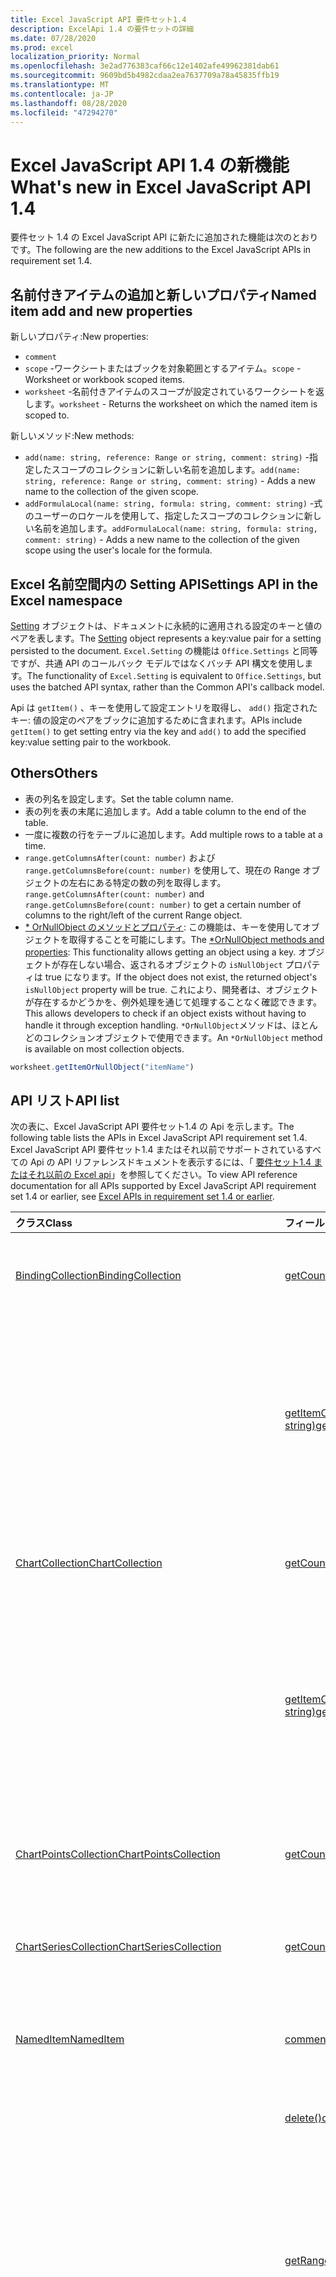 ```yaml
---
title: Excel JavaScript API 要件セット1.4
description: ExcelApi 1.4 の要件セットの詳細
ms.date: 07/28/2020
ms.prod: excel
localization_priority: Normal
ms.openlocfilehash: 3e2ad776383caf66c12e1402afe49962381dab61
ms.sourcegitcommit: 9609bd5b4982cdaa2ea7637709a78a45835ffb19
ms.translationtype: MT
ms.contentlocale: ja-JP
ms.lasthandoff: 08/28/2020
ms.locfileid: "47294270"
---
```

# <a name="whats-new-in-excel-javascript-api-14"></a><span data-ttu-id="5d055-103">Excel JavaScript API 1.4 の新機能</span><span class="sxs-lookup"><span data-stu-id="5d055-103">What's new in Excel JavaScript API 1.4</span></span>

<span data-ttu-id="5d055-104">要件セット 1.4 の Excel JavaScript API に新たに追加された機能は次のとおりです。</span><span class="sxs-lookup"><span data-stu-id="5d055-104">The following are the new additions to the Excel JavaScript APIs in requirement set 1.4.</span></span>

## <a name="named-item-add-and-new-properties"></a><span data-ttu-id="5d055-105">名前付きアイテムの追加と新しいプロパティ</span><span class="sxs-lookup"><span data-stu-id="5d055-105">Named item add and new properties</span></span>

<span data-ttu-id="5d055-106">新しいプロパティ:</span><span class="sxs-lookup"><span data-stu-id="5d055-106">New properties:</span></span>

* `comment`
* <span data-ttu-id="5d055-107">`scope` -ワークシートまたはブックを対象範囲とするアイテム。</span><span class="sxs-lookup"><span data-stu-id="5d055-107">`scope` - Worksheet or workbook scoped items.</span></span>
* <span data-ttu-id="5d055-108">`worksheet` -名前付きアイテムのスコープが設定されているワークシートを返します。</span><span class="sxs-lookup"><span data-stu-id="5d055-108">`worksheet` - Returns the worksheet on which the named item is scoped to.</span></span>

<span data-ttu-id="5d055-109">新しいメソッド:</span><span class="sxs-lookup"><span data-stu-id="5d055-109">New methods:</span></span>

* <span data-ttu-id="5d055-110">`add(name: string, reference: Range or string, comment: string)` -指定したスコープのコレクションに新しい名前を追加します。</span><span class="sxs-lookup"><span data-stu-id="5d055-110">`add(name: string, reference: Range or string, comment: string)` - Adds a new name to the collection of the given scope.</span></span>
* <span data-ttu-id="5d055-111">`addFormulaLocal(name: string, formula: string, comment: string)` -式のユーザーのロケールを使用して、指定したスコープのコレクションに新しい名前を追加します。</span><span class="sxs-lookup"><span data-stu-id="5d055-111">`addFormulaLocal(name: string, formula: string, comment: string)` - Adds a new name to the collection of the given scope using the user's locale for the formula.</span></span>

## <a name="settings-api-in-the-excel-namespace"></a><span data-ttu-id="5d055-112">Excel 名前空間内の Setting API</span><span class="sxs-lookup"><span data-stu-id="5d055-112">Settings API in the Excel namespace</span></span>

<span data-ttu-id="5d055-113">[Setting](/javascript/api/excel/excel.setting) オブジェクトは、ドキュメントに永続的に適用される設定のキーと値のペアを表します。</span><span class="sxs-lookup"><span data-stu-id="5d055-113">The [Setting](/javascript/api/excel/excel.setting) object represents a key:value pair for a setting persisted to the document.</span></span> <span data-ttu-id="5d055-114">`Excel.Setting` の機能は `Office.Settings` と同等ですが、共通 API のコールバック モデルではなくバッチ API 構文を使用します。</span><span class="sxs-lookup"><span data-stu-id="5d055-114">The functionality of `Excel.Setting` is equivalent to `Office.Settings`, but uses the batched API syntax, rather than the Common API's callback model.</span></span>

<span data-ttu-id="5d055-115">Api は `getItem()` 、キーを使用して設定エントリを取得し、 `add()` 指定されたキー: 値の設定のペアをブックに追加するために含まれます。</span><span class="sxs-lookup"><span data-stu-id="5d055-115">APIs include `getItem()` to get setting entry via the key and `add()` to add the specified key:value setting pair to the workbook.</span></span>

## <a name="others"></a><span data-ttu-id="5d055-116">Others</span><span class="sxs-lookup"><span data-stu-id="5d055-116">Others</span></span>

* <span data-ttu-id="5d055-117">表の列名を設定します。</span><span class="sxs-lookup"><span data-stu-id="5d055-117">Set the table column name.</span></span>
* <span data-ttu-id="5d055-118">表の列を表の末尾に追加します。</span><span class="sxs-lookup"><span data-stu-id="5d055-118">Add a table column to the end of the table.</span></span>
* <span data-ttu-id="5d055-119">一度に複数の行をテーブルに追加します。</span><span class="sxs-lookup"><span data-stu-id="5d055-119">Add multiple rows to a table at a time.</span></span>
* <span data-ttu-id="5d055-120">`range.getColumnsAfter(count: number)` および `range.getColumnsBefore(count: number)` を使用して、現在の Range オブジェクトの左右にある特定の数の列を取得します。</span><span class="sxs-lookup"><span data-stu-id="5d055-120">`range.getColumnsAfter(count: number)` and `range.getColumnsBefore(count: number)` to get a certain number of columns to the right/left of the current Range object.</span></span>
* <span data-ttu-id="5d055-121">[ \* OrNullObject のメソッドとプロパティ](../../develop/application-specific-api-model.md#ornullobject-methods-and-properties): この機能は、キーを使用してオブジェクトを取得することを可能にします。</span><span class="sxs-lookup"><span data-stu-id="5d055-121">The [\*OrNullObject methods and properties](../../develop/application-specific-api-model.md#ornullobject-methods-and-properties): This functionality allows getting an object using a key.</span></span> <span data-ttu-id="5d055-122">オブジェクトが存在しない場合、返されるオブジェクトの `isNullObject` プロパティは true になります。</span><span class="sxs-lookup"><span data-stu-id="5d055-122">If the object does not exist, the returned object's `isNullObject` property will be true.</span></span> <span data-ttu-id="5d055-123">これにより、開発者は、オブジェクトが存在するかどうかを、例外処理を通じて処理することなく確認できます。</span><span class="sxs-lookup"><span data-stu-id="5d055-123">This allows developers to check if an object exists without having to handle it through exception handling.</span></span> <span data-ttu-id="5d055-124">`*OrNullObject`メソッドは、ほとんどのコレクションオブジェクトで使用できます。</span><span class="sxs-lookup"><span data-stu-id="5d055-124">An `*OrNullObject` method is available on most collection objects.</span></span>

```js
worksheet.getItemOrNullObject("itemName")
```

## <a name="api-list"></a><span data-ttu-id="5d055-125">API リスト</span><span class="sxs-lookup"><span data-stu-id="5d055-125">API list</span></span>

<span data-ttu-id="5d055-126">次の表に、Excel JavaScript API 要件セット1.4 の Api を示します。</span><span class="sxs-lookup"><span data-stu-id="5d055-126">The following table lists the APIs in Excel JavaScript API requirement set 1.4.</span></span> <span data-ttu-id="5d055-127">Excel JavaScript API 要件セット1.4 またはそれ以前でサポートされているすべての Api の API リファレンスドキュメントを表示するには、「 [要件セット1.4 またはそれ以前の Excel api](/javascript/api/excel?view=excel-js-1.4)」を参照してください。</span><span class="sxs-lookup"><span data-stu-id="5d055-127">To view API reference documentation for all APIs supported by Excel JavaScript API requirement set 1.4 or earlier, see [Excel APIs in requirement set 1.4 or earlier](/javascript/api/excel?view=excel-js-1.4).</span></span>

| <span data-ttu-id="5d055-128">クラス</span><span class="sxs-lookup"><span data-stu-id="5d055-128">Class</span></span> | <span data-ttu-id="5d055-129">フィールド</span><span class="sxs-lookup"><span data-stu-id="5d055-129">Fields</span></span> | <span data-ttu-id="5d055-130">説明</span><span class="sxs-lookup"><span data-stu-id="5d055-130">Description</span></span> |
|:---|:---|:---|
|[<span data-ttu-id="5d055-131">BindingCollection</span><span class="sxs-lookup"><span data-stu-id="5d055-131">BindingCollection</span></span>](/javascript/api/excel/excel.bindingcollection)|[<span data-ttu-id="5d055-132">getCount()</span><span class="sxs-lookup"><span data-stu-id="5d055-132">getCount()</span></span>](/javascript/api/excel/excel.bindingcollection#getcount--)|<span data-ttu-id="5d055-133">コレクションに含まれるバインドの数を取得します。</span><span class="sxs-lookup"><span data-stu-id="5d055-133">Gets the number of bindings in the collection.</span></span>|
||[<span data-ttu-id="5d055-134">getItemOrNullObject(id: string)</span><span class="sxs-lookup"><span data-stu-id="5d055-134">getItemOrNullObject(id: string)</span></span>](/javascript/api/excel/excel.bindingcollection#getitemornullobject-id-)|<span data-ttu-id="5d055-135">ID によってバインド オブジェクトを取得します。</span><span class="sxs-lookup"><span data-stu-id="5d055-135">Gets a binding object by ID.</span></span> <span data-ttu-id="5d055-136">バインディング オブジェクトが存在しない場合は null オブジェクトを返します。</span><span class="sxs-lookup"><span data-stu-id="5d055-136">If the binding object does not exist, will return a null object.</span></span>|
|[<span data-ttu-id="5d055-137">ChartCollection</span><span class="sxs-lookup"><span data-stu-id="5d055-137">ChartCollection</span></span>](/javascript/api/excel/excel.chartcollection)|[<span data-ttu-id="5d055-138">getCount()</span><span class="sxs-lookup"><span data-stu-id="5d055-138">getCount()</span></span>](/javascript/api/excel/excel.chartcollection#getcount--)|<span data-ttu-id="5d055-139">ワークシート上のグラフの数を返します。</span><span class="sxs-lookup"><span data-stu-id="5d055-139">Returns the number of charts in the worksheet.</span></span>|
||[<span data-ttu-id="5d055-140">getItemOrNullObject(name: string)</span><span class="sxs-lookup"><span data-stu-id="5d055-140">getItemOrNullObject(name: string)</span></span>](/javascript/api/excel/excel.chartcollection#getitemornullobject-name-)|<span data-ttu-id="5d055-141">グラフ名を使用してグラフを取得します。</span><span class="sxs-lookup"><span data-stu-id="5d055-141">Gets a chart using its name.</span></span> <span data-ttu-id="5d055-142">同じ名前の複数のグラフがある場合は、最初の 1 つが返されます。</span><span class="sxs-lookup"><span data-stu-id="5d055-142">If there are multiple charts with the same name, the first one will be returned.</span></span>|
|[<span data-ttu-id="5d055-143">ChartPointsCollection</span><span class="sxs-lookup"><span data-stu-id="5d055-143">ChartPointsCollection</span></span>](/javascript/api/excel/excel.chartpointscollection)|[<span data-ttu-id="5d055-144">getCount()</span><span class="sxs-lookup"><span data-stu-id="5d055-144">getCount()</span></span>](/javascript/api/excel/excel.chartpointscollection#getcount--)|<span data-ttu-id="5d055-145">系列に含まれるグラフのポイントの数を返します。</span><span class="sxs-lookup"><span data-stu-id="5d055-145">Returns the number of chart points in the series.</span></span>|
|[<span data-ttu-id="5d055-146">ChartSeriesCollection</span><span class="sxs-lookup"><span data-stu-id="5d055-146">ChartSeriesCollection</span></span>](/javascript/api/excel/excel.chartseriescollection)|[<span data-ttu-id="5d055-147">getCount()</span><span class="sxs-lookup"><span data-stu-id="5d055-147">getCount()</span></span>](/javascript/api/excel/excel.chartseriescollection#getcount--)|<span data-ttu-id="5d055-148">コレクションに含まれるデータ系列の数を返します。</span><span class="sxs-lookup"><span data-stu-id="5d055-148">Returns the number of series in the collection.</span></span>|
|[<span data-ttu-id="5d055-149">NamedItem</span><span class="sxs-lookup"><span data-stu-id="5d055-149">NamedItem</span></span>](/javascript/api/excel/excel.nameditem)|[<span data-ttu-id="5d055-150">comment</span><span class="sxs-lookup"><span data-stu-id="5d055-150">comment</span></span>](/javascript/api/excel/excel.nameditem#comment)|<span data-ttu-id="5d055-151">この名前に関連付けられているコメントを表します。</span><span class="sxs-lookup"><span data-stu-id="5d055-151">Represents the comment associated with this name.</span></span>|
||[<span data-ttu-id="5d055-152">delete()</span><span class="sxs-lookup"><span data-stu-id="5d055-152">delete()</span></span>](/javascript/api/excel/excel.nameditem#delete--)|<span data-ttu-id="5d055-153">指定された名前を削除します。</span><span class="sxs-lookup"><span data-stu-id="5d055-153">Deletes the given name.</span></span>|
||[<span data-ttu-id="5d055-154">getRangeOrNullObject()</span><span class="sxs-lookup"><span data-stu-id="5d055-154">getRangeOrNullObject()</span></span>](/javascript/api/excel/excel.nameditem#getrangeornullobject--)|<span data-ttu-id="5d055-155">名前に関連付けられている範囲オブジェクトを返します。</span><span class="sxs-lookup"><span data-stu-id="5d055-155">Returns the range object that is associated with the name.</span></span> <span data-ttu-id="5d055-156">名前付きアイテムの型が範囲でない場合は、null オブジェクトを返します。</span><span class="sxs-lookup"><span data-stu-id="5d055-156">Returns a null object if the named item's type is not a range.</span></span>|
||[<span data-ttu-id="5d055-157">scope</span><span class="sxs-lookup"><span data-stu-id="5d055-157">scope</span></span>](/javascript/api/excel/excel.nameditem#scope)|<span data-ttu-id="5d055-158">ブックまたは特定のワークシートに対して名前のスコープを設定するかどうかを示します。</span><span class="sxs-lookup"><span data-stu-id="5d055-158">Indicates whether the name is scoped to the workbook or to a specific worksheet.</span></span> <span data-ttu-id="5d055-159">可能な値は次のとおりです。ワークシート、ブック。</span><span class="sxs-lookup"><span data-stu-id="5d055-159">Possible values are: Worksheet, Workbook.</span></span> <span data-ttu-id="5d055-160">読み取り専用です。</span><span class="sxs-lookup"><span data-stu-id="5d055-160">Read-only.</span></span>|
||[<span data-ttu-id="5d055-161">worksheet</span><span class="sxs-lookup"><span data-stu-id="5d055-161">worksheet</span></span>](/javascript/api/excel/excel.nameditem#worksheet)|<span data-ttu-id="5d055-162">名前付きのアイテムの対象になるワークシートを返します。</span><span class="sxs-lookup"><span data-stu-id="5d055-162">Returns the worksheet on which the named item is scoped to.</span></span> <span data-ttu-id="5d055-163">アイテムのスコープがブックに設定されている場合は、エラーをスローします。</span><span class="sxs-lookup"><span data-stu-id="5d055-163">Throws an error if the item is scoped to the workbook instead.</span></span>|
||[<span data-ttu-id="5d055-164">worksheetOrNullObject</span><span class="sxs-lookup"><span data-stu-id="5d055-164">worksheetOrNullObject</span></span>](/javascript/api/excel/excel.nameditem#worksheetornullobject)|<span data-ttu-id="5d055-165">名前付きのアイテムの対象になるワークシートを返します。</span><span class="sxs-lookup"><span data-stu-id="5d055-165">Returns the worksheet on which the named item is scoped to.</span></span> <span data-ttu-id="5d055-166">アイテムがブックを対象にしている場合は、null オブジェクトを返します。</span><span class="sxs-lookup"><span data-stu-id="5d055-166">Returns a null object if the item is scoped to the workbook instead.</span></span>|
|[<span data-ttu-id="5d055-167">NamedItemCollection</span><span class="sxs-lookup"><span data-stu-id="5d055-167">NamedItemCollection</span></span>](/javascript/api/excel/excel.nameditemcollection)|[<span data-ttu-id="5d055-168">add (name: string, reference: Range \| string, comment?: string)</span><span class="sxs-lookup"><span data-stu-id="5d055-168">add(name: string, reference: Range \| string, comment?: string)</span></span>](/javascript/api/excel/excel.nameditemcollection#add-name--reference--comment-)|<span data-ttu-id="5d055-169">指定のスコープのコレクションに新しい名前を追加します。</span><span class="sxs-lookup"><span data-stu-id="5d055-169">Adds a new name to the collection of the given scope.</span></span>|
||[<span data-ttu-id="5d055-170">addFormulaLocal (name: string, formula: string, comment?: string)</span><span class="sxs-lookup"><span data-stu-id="5d055-170">addFormulaLocal(name: string, formula: string, comment?: string)</span></span>](/javascript/api/excel/excel.nameditemcollection#addformulalocal-name--formula--comment-)|<span data-ttu-id="5d055-171">ユーザーのロケールを数式に使用して、指定のスコープのコレクションに新しい名前を追加します。</span><span class="sxs-lookup"><span data-stu-id="5d055-171">Adds a new name to the collection of the given scope using the user's locale for the formula.</span></span>|
||[<span data-ttu-id="5d055-172">getCount()</span><span class="sxs-lookup"><span data-stu-id="5d055-172">getCount()</span></span>](/javascript/api/excel/excel.nameditemcollection#getcount--)|<span data-ttu-id="5d055-173">コレクションに含まれる名前付きアイテムの数を取得します。</span><span class="sxs-lookup"><span data-stu-id="5d055-173">Gets the number of named items in the collection.</span></span>|
||[<span data-ttu-id="5d055-174">getItemOrNullObject(name: string)</span><span class="sxs-lookup"><span data-stu-id="5d055-174">getItemOrNullObject(name: string)</span></span>](/javascript/api/excel/excel.nameditemcollection#getitemornullobject-name-)|<span data-ttu-id="5d055-175">名前を使用して、NamedItem オブジェクトを取得します。</span><span class="sxs-lookup"><span data-stu-id="5d055-175">Gets a NamedItem object using its name.</span></span> <span data-ttu-id="5d055-176">nameditem オブジェクトが存在しない場合は null オブジェクトを返します。</span><span class="sxs-lookup"><span data-stu-id="5d055-176">If the nameditem object does not exist, will return a null object.</span></span>|
|[<span data-ttu-id="5d055-177">PivotTableCollection</span><span class="sxs-lookup"><span data-stu-id="5d055-177">PivotTableCollection</span></span>](/javascript/api/excel/excel.pivottablecollection)|[<span data-ttu-id="5d055-178">getCount()</span><span class="sxs-lookup"><span data-stu-id="5d055-178">getCount()</span></span>](/javascript/api/excel/excel.pivottablecollection#getcount--)|<span data-ttu-id="5d055-179">コレクションに含まれるピボット テーブルの数を取得します。</span><span class="sxs-lookup"><span data-stu-id="5d055-179">Gets the number of pivot tables in the collection.</span></span>|
||[<span data-ttu-id="5d055-180">getItemOrNullObject(name: string)</span><span class="sxs-lookup"><span data-stu-id="5d055-180">getItemOrNullObject(name: string)</span></span>](/javascript/api/excel/excel.pivottablecollection#getitemornullobject-name-)|<span data-ttu-id="5d055-181">名前を使用してピボットテーブルを取得します。</span><span class="sxs-lookup"><span data-stu-id="5d055-181">Gets a PivotTable by name.</span></span> <span data-ttu-id="5d055-182">PivotTable が存在しない場合は null オブジェクトを返します。</span><span class="sxs-lookup"><span data-stu-id="5d055-182">If the PivotTable does not exist, will return a null object.</span></span>|
|[<span data-ttu-id="5d055-183">Range</span><span class="sxs-lookup"><span data-stu-id="5d055-183">Range</span></span>](/javascript/api/excel/excel.range)|[<span data-ttu-id="5d055-184">getIntersectionOrNullObject (anotherRange: Range \| 文字列)</span><span class="sxs-lookup"><span data-stu-id="5d055-184">getIntersectionOrNullObject(anotherRange: Range \| string)</span></span>](/javascript/api/excel/excel.range#getintersectionornullobject-anotherrange-)|<span data-ttu-id="5d055-185">指定した範囲の長方形の交差を表す範囲オブジェクトを取得します。</span><span class="sxs-lookup"><span data-stu-id="5d055-185">Gets the range object that represents the rectangular intersection of the given ranges.</span></span> <span data-ttu-id="5d055-186">交差部分が見つからない場合は、null オブジェクトを返します。</span><span class="sxs-lookup"><span data-stu-id="5d055-186">If no intersection is found, will return a null object.</span></span>|
||[<span data-ttu-id="5d055-187">getUsedRangeOrNullObject (パラメーターの設定のみ?: boolean)</span><span class="sxs-lookup"><span data-stu-id="5d055-187">getUsedRangeOrNullObject(valuesOnly?: boolean)</span></span>](/javascript/api/excel/excel.range#getusedrangeornullobject-valuesonly-)|<span data-ttu-id="5d055-p113">指定した範囲オブジェクトのうち使用されている範囲を返します。範囲内に使用済みのセルがない場合、この関数は null オブジェクトを返します。</span><span class="sxs-lookup"><span data-stu-id="5d055-p113">Returns the used range of the given range object. If there are no used cells within the range, this function will return a null object.</span></span>|
|[<span data-ttu-id="5d055-190">RangeViewCollection</span><span class="sxs-lookup"><span data-stu-id="5d055-190">RangeViewCollection</span></span>](/javascript/api/excel/excel.rangeviewcollection)|[<span data-ttu-id="5d055-191">getCount()</span><span class="sxs-lookup"><span data-stu-id="5d055-191">getCount()</span></span>](/javascript/api/excel/excel.rangeviewcollection#getcount--)|<span data-ttu-id="5d055-192">コレクションに含まれる RangeView オブジェクトの数を取得します。</span><span class="sxs-lookup"><span data-stu-id="5d055-192">Gets the number of RangeView objects in the collection.</span></span>|
|[<span data-ttu-id="5d055-193">設定</span><span class="sxs-lookup"><span data-stu-id="5d055-193">Setting</span></span>](/javascript/api/excel/excel.setting)|[<span data-ttu-id="5d055-194">delete()</span><span class="sxs-lookup"><span data-stu-id="5d055-194">delete()</span></span>](/javascript/api/excel/excel.setting#delete--)|<span data-ttu-id="5d055-195">設定を削除します。</span><span class="sxs-lookup"><span data-stu-id="5d055-195">Deletes the setting.</span></span>|
||[<span data-ttu-id="5d055-196">key</span><span class="sxs-lookup"><span data-stu-id="5d055-196">key</span></span>](/javascript/api/excel/excel.setting#key)|<span data-ttu-id="5d055-197">Setting の ID を表すキーを返します。</span><span class="sxs-lookup"><span data-stu-id="5d055-197">Returns the key that represents the id of the Setting.</span></span> <span data-ttu-id="5d055-198">読み取り専用です。</span><span class="sxs-lookup"><span data-stu-id="5d055-198">Read-only.</span></span>|
||[<span data-ttu-id="5d055-199">value</span><span class="sxs-lookup"><span data-stu-id="5d055-199">value</span></span>](/javascript/api/excel/excel.setting#value)|<span data-ttu-id="5d055-200">この設定に格納されている値を表します。</span><span class="sxs-lookup"><span data-stu-id="5d055-200">Represents the value stored for this setting.</span></span>|
|[<span data-ttu-id="5d055-201">SettingCollection</span><span class="sxs-lookup"><span data-stu-id="5d055-201">SettingCollection</span></span>](/javascript/api/excel/excel.settingcollection)|[<span data-ttu-id="5d055-202">add (key: string, value: string \| number \| boolean \| Date \| Array <any> \| any)</span><span class="sxs-lookup"><span data-stu-id="5d055-202">add(key: string, value: string \| number \| boolean \| Date \| Array<any> \| any)</span></span>](/javascript/api/excel/excel.settingcollection#add-key--value-)|<span data-ttu-id="5d055-203">指定した設定をブックに設定または追加します。</span><span class="sxs-lookup"><span data-stu-id="5d055-203">Sets or adds the specified setting to the workbook.</span></span>|
||[<span data-ttu-id="5d055-204">getCount()</span><span class="sxs-lookup"><span data-stu-id="5d055-204">getCount()</span></span>](/javascript/api/excel/excel.settingcollection#getcount--)|<span data-ttu-id="5d055-205">コレクションに含まれる設定の数を取得します。</span><span class="sxs-lookup"><span data-stu-id="5d055-205">Gets the number of Settings in the collection.</span></span>|
||[<span data-ttu-id="5d055-206">getItem(key: string)</span><span class="sxs-lookup"><span data-stu-id="5d055-206">getItem(key: string)</span></span>](/javascript/api/excel/excel.settingcollection#getitem-key-)|<span data-ttu-id="5d055-207">キーに基づいて設定エントリを取得します。</span><span class="sxs-lookup"><span data-stu-id="5d055-207">Gets a Setting entry via the key.</span></span>|
||[<span data-ttu-id="5d055-208">getItemOrNullObject(key: string)</span><span class="sxs-lookup"><span data-stu-id="5d055-208">getItemOrNullObject(key: string)</span></span>](/javascript/api/excel/excel.settingcollection#getitemornullobject-key-)|<span data-ttu-id="5d055-209">キーから Setting エントリを取得します。</span><span class="sxs-lookup"><span data-stu-id="5d055-209">Gets a Setting entry via the key.</span></span> <span data-ttu-id="5d055-210">Setting が存在しない場合は null オブジェクトを返します。</span><span class="sxs-lookup"><span data-stu-id="5d055-210">If the Setting does not exist, will return a null object.</span></span>|
||[<span data-ttu-id="5d055-211">items</span><span class="sxs-lookup"><span data-stu-id="5d055-211">items</span></span>](/javascript/api/excel/excel.settingcollection#items)|<span data-ttu-id="5d055-212">このコレクション内に読み込まれた子アイテムを取得します。</span><span class="sxs-lookup"><span data-stu-id="5d055-212">Gets the loaded child items in this collection.</span></span>|
||[<span data-ttu-id="5d055-213">onSettingsChanged</span><span class="sxs-lookup"><span data-stu-id="5d055-213">onSettingsChanged</span></span>](/javascript/api/excel/excel.settingcollection#onsettingschanged)|<span data-ttu-id="5d055-214">ドキュメント内の設定が変更されるときに発生します。</span><span class="sxs-lookup"><span data-stu-id="5d055-214">Occurs when the Settings in the document are changed.</span></span>|
|[<span data-ttu-id="5d055-215">SettingsChangedEventArgs</span><span class="sxs-lookup"><span data-stu-id="5d055-215">SettingsChangedEventArgs</span></span>](/javascript/api/excel/excel.settingschangedeventargs)|[<span data-ttu-id="5d055-216">settings</span><span class="sxs-lookup"><span data-stu-id="5d055-216">settings</span></span>](/javascript/api/excel/excel.settingschangedeventargs#settings)|<span data-ttu-id="5d055-217">SettingsChanged イベントが発生したバインドを表す Setting オブジェクトを取得します。</span><span class="sxs-lookup"><span data-stu-id="5d055-217">Gets the Setting object that represents the binding that raised the SettingsChanged event</span></span>|
|[<span data-ttu-id="5d055-218">TableCollection</span><span class="sxs-lookup"><span data-stu-id="5d055-218">TableCollection</span></span>](/javascript/api/excel/excel.tablecollection)|[<span data-ttu-id="5d055-219">getCount()</span><span class="sxs-lookup"><span data-stu-id="5d055-219">getCount()</span></span>](/javascript/api/excel/excel.tablecollection#getcount--)|<span data-ttu-id="5d055-220">コレクションに含まれるテーブルの数を取得します。</span><span class="sxs-lookup"><span data-stu-id="5d055-220">Gets the number of tables in the collection.</span></span>|
||[<span data-ttu-id="5d055-221">getItemOrNullObject(key: string)</span><span class="sxs-lookup"><span data-stu-id="5d055-221">getItemOrNullObject(key: string)</span></span>](/javascript/api/excel/excel.tablecollection#getitemornullobject-key-)|<span data-ttu-id="5d055-222">名前または ID でテーブルを取得します。</span><span class="sxs-lookup"><span data-stu-id="5d055-222">Gets a table by Name or ID.</span></span> <span data-ttu-id="5d055-223">テーブルが存在しない場合は null オブジェクトを返します。</span><span class="sxs-lookup"><span data-stu-id="5d055-223">If the table does not exist, will return a null object.</span></span>|
|[<span data-ttu-id="5d055-224">TableColumnCollection</span><span class="sxs-lookup"><span data-stu-id="5d055-224">TableColumnCollection</span></span>](/javascript/api/excel/excel.tablecolumncollection)|[<span data-ttu-id="5d055-225">getCount()</span><span class="sxs-lookup"><span data-stu-id="5d055-225">getCount()</span></span>](/javascript/api/excel/excel.tablecolumncollection#getcount--)|<span data-ttu-id="5d055-226">表の列数を取得します。</span><span class="sxs-lookup"><span data-stu-id="5d055-226">Gets the number of columns in the table.</span></span>|
||[<span data-ttu-id="5d055-227">getItemOrNullObject (key: number \| 文字列)</span><span class="sxs-lookup"><span data-stu-id="5d055-227">getItemOrNullObject(key: number \| string)</span></span>](/javascript/api/excel/excel.tablecolumncollection#getitemornullobject-key-)|<span data-ttu-id="5d055-228">名前または ID によって、列オブジェクトを取得します。</span><span class="sxs-lookup"><span data-stu-id="5d055-228">Gets a column object by Name or ID.</span></span> <span data-ttu-id="5d055-229">列が存在しない場合は null オブジェクトを返します。</span><span class="sxs-lookup"><span data-stu-id="5d055-229">If the column does not exist, will return a null object.</span></span>|
|[<span data-ttu-id="5d055-230">TableRowCollection</span><span class="sxs-lookup"><span data-stu-id="5d055-230">TableRowCollection</span></span>](/javascript/api/excel/excel.tablerowcollection)|[<span data-ttu-id="5d055-231">getCount()</span><span class="sxs-lookup"><span data-stu-id="5d055-231">getCount()</span></span>](/javascript/api/excel/excel.tablerowcollection#getcount--)|<span data-ttu-id="5d055-232">表の行数を取得します。</span><span class="sxs-lookup"><span data-stu-id="5d055-232">Gets the number of rows in the table.</span></span>|
|[<span data-ttu-id="5d055-233">ブック</span><span class="sxs-lookup"><span data-stu-id="5d055-233">Workbook</span></span>](/javascript/api/excel/excel.workbook)|[<span data-ttu-id="5d055-234">settings</span><span class="sxs-lookup"><span data-stu-id="5d055-234">settings</span></span>](/javascript/api/excel/excel.workbook#settings)|<span data-ttu-id="5d055-235">ブックに関連付けられている Setting のコレクションを表します。</span><span class="sxs-lookup"><span data-stu-id="5d055-235">Represents a collection of Settings associated with the workbook.</span></span> <span data-ttu-id="5d055-236">読み取り専用です。</span><span class="sxs-lookup"><span data-stu-id="5d055-236">Read-only.</span></span>|
|[<span data-ttu-id="5d055-237">ワークシート</span><span class="sxs-lookup"><span data-stu-id="5d055-237">Worksheet</span></span>](/javascript/api/excel/excel.worksheet)|[<span data-ttu-id="5d055-238">getUsedRangeOrNullObject (パラメーターの設定のみ?: boolean)</span><span class="sxs-lookup"><span data-stu-id="5d055-238">getUsedRangeOrNullObject(valuesOnly?: boolean)</span></span>](/javascript/api/excel/excel.worksheet#getusedrangeornullobject-valuesonly-)|<span data-ttu-id="5d055-p119">使用範囲とは、値または書式設定が割り当たっているすべてのセルを包含する最小の範囲です。ワークシート全体が空白の場合、この関数は null オブジェクトを返します。</span><span class="sxs-lookup"><span data-stu-id="5d055-p119">The used range is the smallest range that encompasses any cells that have a value or formatting assigned to them. If the entire worksheet is blank, this function will return a null object.</span></span>|
||[<span data-ttu-id="5d055-241">names</span><span class="sxs-lookup"><span data-stu-id="5d055-241">names</span></span>](/javascript/api/excel/excel.worksheet#names)|<span data-ttu-id="5d055-242">現在のワークシートにスコープされている名前のコレクション。</span><span class="sxs-lookup"><span data-stu-id="5d055-242">Collection of names scoped to the current worksheet.</span></span> <span data-ttu-id="5d055-243">読み取り専用です。</span><span class="sxs-lookup"><span data-stu-id="5d055-243">Read-only.</span></span>|
|[<span data-ttu-id="5d055-244">WorksheetCollection</span><span class="sxs-lookup"><span data-stu-id="5d055-244">WorksheetCollection</span></span>](/javascript/api/excel/excel.worksheetcollection)|[<span data-ttu-id="5d055-245">getCount (visibleOnly?: boolean)</span><span class="sxs-lookup"><span data-stu-id="5d055-245">getCount(visibleOnly?: boolean)</span></span>](/javascript/api/excel/excel.worksheetcollection#getcount-visibleonly-)|<span data-ttu-id="5d055-246">コレクションに含まれるワークシートの数を取得します。</span><span class="sxs-lookup"><span data-stu-id="5d055-246">Gets the number of worksheets in the collection.</span></span>|
||[<span data-ttu-id="5d055-247">getItemOrNullObject(key: string)</span><span class="sxs-lookup"><span data-stu-id="5d055-247">getItemOrNullObject(key: string)</span></span>](/javascript/api/excel/excel.worksheetcollection#getitemornullobject-key-)|<span data-ttu-id="5d055-248">名前または ID を使用して、ワークシート オブジェクトを取得します。</span><span class="sxs-lookup"><span data-stu-id="5d055-248">Gets a worksheet object using its Name or ID.</span></span> <span data-ttu-id="5d055-249">ワークシートが存在しない場合は null オブジェクトを返します。</span><span class="sxs-lookup"><span data-stu-id="5d055-249">If the worksheet does not exist, will return a null object.</span></span>|

## <a name="see-also"></a><span data-ttu-id="5d055-250">関連項目</span><span class="sxs-lookup"><span data-stu-id="5d055-250">See also</span></span>

- [<span data-ttu-id="5d055-251">Excel JavaScript API リファレンス ドキュメント</span><span class="sxs-lookup"><span data-stu-id="5d055-251">Excel JavaScript API Reference Documentation</span></span>](/javascript/api/excel?view=excel-js-1.4)
- [<span data-ttu-id="5d055-252">Excel JavaScript API の要件セット</span><span class="sxs-lookup"><span data-stu-id="5d055-252">Excel JavaScript API requirement sets</span></span>](./excel-api-requirement-sets.md)
